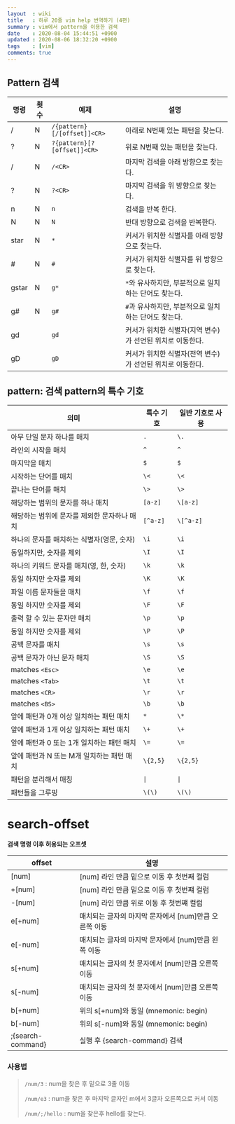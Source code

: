 ```yaml
---
layout  : wiki
title   : 하루 20줄 vim help 번역하기 (4편)
summary : vim에서 pattern을 이용한 검색
date    : 2020-08-04 15:44:51 +0900
updated : 2020-08-06 18:32:20 +0900
tags    : [vim]
comments: true
---
```


## Pattern 검색

| 명령  | 횟수 | 예제                        | 설명                                                      |
|-------|------|-----------------------------|-----------------------------------------------------------|
| /     | N    | `/{pattern}[/[offset]]<CR>` | 아래로 N번째 있는 패턴을 찾는다.                          |
| ?     | N    | `?{pattern}[?[offset]]<CR>` | 위로 N번째 있는 패턴을 찾는다.                            |
| /<CR> | N    | `/<CR>`                     | 마지막 검색을 아래 방향으로 찾는다.                       |
| ?<CR> | N    | `?<CR>`                     | 마지막 검색을 위 방향으로 찾는다.                         |
| n     | N    | `n`                         | 검색을 반복 한다.                                         |
| N     | N    | `N`                         | 반대 방향으로 검색을 반복한다.                            |
| star  | N    | `*`                         | 커서가 위치한 식별자를 아래 방향으로 찾는다.              |
| #     | N    | `#`                         | 커서가 위치한 식별자를 위 방향으로 찾는다.                |
| gstar | N    | `g*`                        | `*`와 유사하지만, 부분적으로 일치하는 단어도 찾는다.      |
| g#    | N    | `g#`                        | `#`과 유사하지만, 부분적으로 일치하는 단어도 찾는다.      |
| gd    |      | `gd`                        | 커서가 위치한 식별자(지역 변수)가 선언된 위치로 이동한다. |
| gD    |      | `gD`                        | 커서가 위치한 식별자(전역 변수)가 선언된 위치로 이동한다. |



## pattern: 검색 pattern의 특수 기호

| 의미                                        | 특수 기호 | 일반 기호로 사용 |
|---------------------------------------------|-----------|------------------|
| 아무 단일 문자 하나를 매치                  | `.`       | `\.`             |
| 라인의 시작을 매치                          | `^`       | `^`              |
| 마지막을 매치                               | `$`       | `$`              |
| 시작하는 단어를 매치                        | `\<`      | `\<`             |
| 끝나는 단어를 매치                          | `\>`      | `\>`             |
| 해당하는 범위의 문자를 하나 매치            | `[a-z]`   | `\[a-z]`         |
| 해당하는 범위에 문자를 제외한 문자하나 매치 | `[^a-z]`  | `\[^a-z]`        |
| 하나의 문자를 매치하는 식별자(영문, 숫자)   | `\i`      | `\i`             |
| 동일하지만, 숫자를 제외                     | `\I`      | `\I`             |
| 하나의 키워드 문자를 매치(영, 한, 숫자)     | `\k`      | `\k`             |
| 동일 하지만 숫자를 제외                     | `\K`      | `\K`             |
| 파일 이름 문자들을 매치                     | `\f`      | `\f`             |
| 동일 하지만 숫자를 제외                     | `\F`      | `\F`             |
| 출력 할 수 있는 문자만 매치                 | `\p`      | `\p`             |
| 동일 하지만 숫자를 제외                     | `\P`      | `\P`             |
| 공백 문자를 매치                            | `\s`      | `\s`             |
| 공백 문자가 아닌 문자 매치                  | `\S`      | `\S`             |
| matches `<Esc>`                             | `\e`      | `\e`             |
| matches `<Tab>`                             | `\t`      | `\t`             |
| matches `<CR>`                              | `\r`      | `\r`             |
| matches `<BS>`                              | `\b`      | `\b`             |
| 앞에 패턴과 0개 이상 일치하는 패턴 매치     | `*`       | `\*`             |
| 앞에 패턴과 1개 이상 일치하는 패턴 매치     | `\+`      | `\+`             |
| 앞에 패턴과 0 또는 1개 일치하는 패턴 매치   | `\=`      | `\=`             |
| 앞에 패턴과 N 또는 M개 일치하는 패턴 매치   | `\{2,5}`  | `\{2,5}`         |
| 패턴을 분리해서 매칭                        | `\|`      | `\|`             |
| 패턴들을 그루핑                             | `\(\)`    | `\(\)`           |

# search-offset

**검색 명령 이후 허용되는 오프셋**

| offset            | 설명                                                  |
|-------------------|-------------------------------------------------------|
| [num]             | [num] 라인 만큼 밑으로 이동 후 첫번째 컬럼            |
| +[num]            | [num] 라인 만큼 밑으로 이동 후 첫번쨰 컬럼            |
| -[num]            | [num] 라인 만큼 위로 이동 후 첫번쨰 컬럼              |
| e[+num]           | 매치되는 글자의 마지막 문자에서 [num]만큼 오른쪽 이동 |
| e[-num]           | 매치되는 글자의 마지막 문자에서 [num]만큼 왼쪽 이동   |
| s[+num]           | 매치되는 글자의 첫 문자에서 [num]만큼 오른쪽 이동     |
| s[-num]           | 매치되는 글자의 첫 문자에서 [num]만큼 오른쪽 이동     |
| b[+num]           | 위의 s[+num]와 동일 (mnemonic: begin)                 |
| b[-num]           | 위의 s[-num]와 동일 (mnemonic: begin)                 |
| ;{search-command} | 실행 후 {search-command} 검색                         |

### 사용법
> `/num/3` : num을 찾은 후 밑으로 3줄 이동
>
> `/num/e3` : num을 찾은 후 마지막 글자인 m에서 3글자 오른쪽으로 커서 이동
>
> `/num/;/hello` : num을 찾은후 hello를 찾는다.

